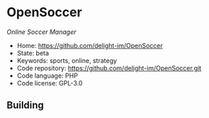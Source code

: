# OpenSoccer

_Online Soccer Manager_

- Home: https://github.com/delight-im/OpenSoccer
- State: beta
- Keywords: sports, online, strategy
- Code repository: https://github.com/delight-im/OpenSoccer.git
- Code language: PHP
- Code license: GPL-3.0

## Building

